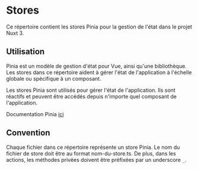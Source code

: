 # Stores

Ce répertoire contient les stores Pinia pour la gestion de l'état dans le projet Nuxt 3.

## Utilisation

Pinia est un modèle de gestion d'état pour Vue, ainsi qu'une bibliothèque. Les stores dans ce répertoire aident à gérer l'état de l'application à l'échelle globale ou spécifique à un composant.

Les stores Pinia sont utilisés pour gérer l'état de l'application. Ils sont réactifs et peuvent être accédés depuis n'importe quel composant de l'application.

Documentation Pinia [ici](https://pinia.vuejs.org/)

## Convention

Chaque fichier dans ce répertoire représente un store Pinia. Le nom du fichier de store doit être au format nom-du-store.ts.
De plus, dans les actions, les méthodes privées doivent être préfixées par un underscore `_`.
